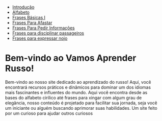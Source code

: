 <!DOCTYPE html>
<html lang="pt-BR">
<head>

</head>
<body>
    <div class="menu">
        <ul>
            <li><a href="Aprender russo.html">Introdução</a></li>
            <li><a href="Alfabeto.html">Alfabeto</a></li>
            <li><a href="Frases Básicas I.html">Frases Básicas I</a></li>
            <li><a href="Frases para repelir e afastar pessoas.html">Frases Para Afastar</a></li>
            <li><a href="Frases para pedir informações.html">Frases Para Pedir Informações</a></li>
            <li><a href="Disciplinar passageiro.html">Frases para disciplinar passageiros</a></li>
            <li><a href="Nojo.html">Frases para expressar nojo</a></li>
        </ul>
            </div>
    <!DOCTYPE html>
<html lang="pt-BR">
</head>
<body>
       <h1>Bem-vindo ao Vamos Aprender Russo!</h1>
        <p>Bem-vindo ao nosso site dedicado ao aprendizado do russo! 
        Aqui, você encontrará recursos práticos e dinâmicos para dominar um dos idiomas 
        mais fascinantes e influentes do mundo. 
        Aqui você encontra desde as bases do alfabeto 
        cirílico até frases para xingar com algum grau de elegância, 
        nosso conteúdo é projetado para facilitar sua jornada, seja você um iniciante 
        ou alguém buscando aprimorar suas habilidades.
        Um site feito por um curioso para ajudar outros curiosos</p>
    </div>
</body>
</html>
<body>
   
</body>
</html>
   
<html>
<head>
  <meta http-equiv="CONTENT-TYPE" content="text/html; charset=UTF-8">
</head>
<body>
</body>
</html>
<html lang="pt-BR">
<head>
    <meta charset="UTF-8">
    <meta name="viewport" content="width=device-width, initial-scale=1.0">
</head>
<body>
    
